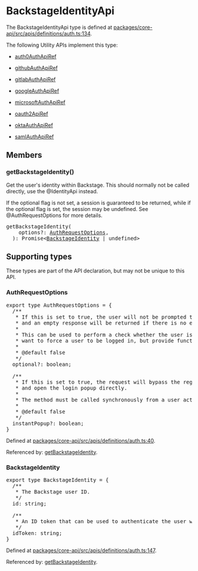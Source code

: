 # BackstageIdentityApi

The BackstageIdentityApi type is defined at
[packages/core-api/src/apis/definitions/auth.ts:134](https://github.com/backstage/backstage/blob/ca535f2f66c3a4980c80f4b1a049dfd07569010e/packages/core-api/src/apis/definitions/auth.ts#L134).

The following Utility APIs implement this type:

- [auth0AuthApiRef](./README.md#auth0auth)

- [githubAuthApiRef](./README.md#githubauth)

- [gitlabAuthApiRef](./README.md#gitlabauth)

- [googleAuthApiRef](./README.md#googleauth)

- [microsoftAuthApiRef](./README.md#microsoftauth)

- [oauth2ApiRef](./README.md#oauth2)

- [oktaAuthApiRef](./README.md#oktaauth)

- [samlAuthApiRef](./README.md#samlauth)

## Members

### getBackstageIdentity()

Get the user's identity within Backstage. This should normally not be called
directly, use the @IdentityApi instead.

If the optional flag is not set, a session is guaranteed to be returned, while
if the optional flag is set, the session may be undefined. See
@AuthRequestOptions for more details.

<pre>
getBackstageIdentity(
    options?: <a href="#authrequestoptions">AuthRequestOptions</a>,
  ): Promise&lt;<a href="#backstageidentity">BackstageIdentity</a> | undefined&gt;
</pre>

## Supporting types

These types are part of the API declaration, but may not be unique to this API.

### AuthRequestOptions

<pre>
export type AuthRequestOptions = {
  /**
   * If this is set to true, the user will not be prompted to log in,
   * and an empty response will be returned if there is no existing session.
   *
   * This can be used to perform a check whether the user is logged in, or if you don't
   * want to force a user to be logged in, but provide functionality if they already are.
   *
   * @default false
   */
  optional?: boolean;

  /**
   * If this is set to true, the request will bypass the regular oauth login modal
   * and open the login popup directly.
   *
   * The method must be called synchronously from a user action for this to work in all browsers.
   *
   * @default false
   */
  instantPopup?: boolean;
}
</pre>

Defined at
[packages/core-api/src/apis/definitions/auth.ts:40](https://github.com/backstage/backstage/blob/ca535f2f66c3a4980c80f4b1a049dfd07569010e/packages/core-api/src/apis/definitions/auth.ts#L40).

Referenced by: [getBackstageIdentity](#getbackstageidentity).

### BackstageIdentity

<pre>
export type BackstageIdentity = {
  /**
   * The Backstage user ID.
   */
  id: string;

  /**
   * An ID token that can be used to authenticate the user within Backstage.
   */
  idToken: string;
}
</pre>

Defined at
[packages/core-api/src/apis/definitions/auth.ts:147](https://github.com/backstage/backstage/blob/ca535f2f66c3a4980c80f4b1a049dfd07569010e/packages/core-api/src/apis/definitions/auth.ts#L147).

Referenced by: [getBackstageIdentity](#getbackstageidentity).

